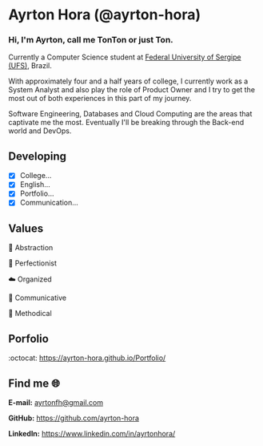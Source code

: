 # Ayrton Hora (@ayrton-hora)

### Hi, I'm Ayrton, call me TonTon or just Ton.

Currently a Computer Science student at [Federal University of Sergipe (UFS)](https://www.ufs.br/), Brazil.

With approximately four and a half years of college, I currently work as a System Analyst and also play the role of Product Owner and I try to get the most out of both experiences in this part of my journey. 

Software Engineering, Databases and Cloud Computing are the areas that captivate me the most. Eventually I'll be breaking through the Back-end world and DevOps. 

## Developing
- [X] College...
- [X] English...
- [X] Portfolio...
- [X] Communication...

## Values 
🍂 Abstraction

📓 Perfectionist

☁️ Organized

💬 Communicative

📌 Methodical

## Porfolio 
:octocat: https://ayrton-hora.github.io/Portfolio/

## Find me :globe_with_meridians:
**E-mail:** ayrtonfh@gmail.com

**GitHub:** https://github.com/ayrton-hora

**LinkedIn:** https://www.linkedin.com/in/ayrtonhora/

<!---
ayrton-hora/ayrton-hora is a ✨ special ✨ repository because its `README.md` (this file) appears on your GitHub profile.
You can click the Preview link to take a look at your changes.
--->
